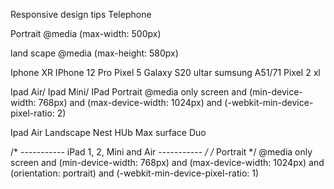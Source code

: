 Responsive design tips
Telephone

Portrait
@media (max-width: 500px)

land scape
@media (max-height: 580px)

[//]: # (not work on landscape side)
Iphone XR
IPhone 12 Pro
Pixel 5
Galaxy S20 ultar
sumsung A51/71
Pixel 2 xl




Ipad Air/ Ipad Mini/ IPad
Portrait
@media only screen
and (min-device-width: 768px)
and (max-device-width: 1024px)
and (-webkit-min-device-pixel-ratio: 2) 

[//]: # (not working)
Ipad Air Landscape
Nest HUb Max
surface Duo


/* ----------- iPad 1, 2, Mini and Air ----------- */
/* Portrait */
@media only screen
and (min-device-width: 768px)
and (max-device-width: 1024px)
and (orientation: portrait)
and (-webkit-min-device-pixel-ratio: 1) 